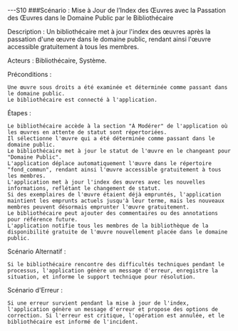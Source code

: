 ---S10 
###Scénario : Mise à Jour de l’Index des Œuvres avec la Passation des Œuvres dans le Domaine Public par le Bibliothécaire

Description : Un bibliothécaire met à jour l'index des œuvres après la passation d'une œuvre dans le domaine public, rendant ainsi l'œuvre accessible gratuitement à tous les membres.

Acteurs : Bibliothécaire, Système.

Préconditions :

    Une œuvre sous droits a été examinée et déterminée comme passant dans le domaine public.
    Le bibliothécaire est connecté à l'application.

Étapes :

    Le bibliothécaire accède à la section "À Modérer" de l'application où les œuvres en attente de statut sont répertoriées.
    Il sélectionne l'œuvre qui a été déterminée comme passant dans le domaine public.
    Le bibliothécaire met à jour le statut de l'œuvre en le changeant pour "Domaine Public".
    L'application déplace automatiquement l'œuvre dans le répertoire "fond_commun", rendant ainsi l'œuvre accessible gratuitement à tous les membres.
    L'application met à jour l'index des œuvres avec les nouvelles informations, reflétant le changement de statut.
    Si des exemplaires de l'œuvre étaient déjà empruntés, l'application maintient les emprunts actuels jusqu'à leur terme, mais les nouveaux membres peuvent désormais emprunter l'œuvre gratuitement.
    Le bibliothécaire peut ajouter des commentaires ou des annotations pour référence future.
    L'application notifie tous les membres de la bibliothèque de la disponibilité gratuite de l'œuvre nouvellement placée dans le domaine public.

Scénario Alternatif :

    Si le bibliothécaire rencontre des difficultés techniques pendant le processus, l'application génère un message d'erreur, enregistre la situation, et informe le support technique pour résolution.

Scénario d'Erreur :

    Si une erreur survient pendant la mise à jour de l'index, l'application génère un message d'erreur et propose des options de correction. Si l'erreur est critique, l'opération est annulée, et le bibliothécaire est informé de l'incident.
